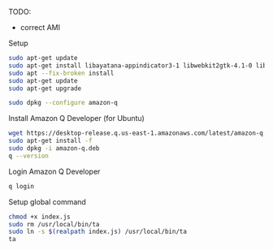 TODO:
- correct AMI

Setup 
```bash
sudo apt-get update
sudo apt-get install libayatana-appindicator3-1 libwebkit2gtk-4.1-0 libgtk-3-0 --fix-missing
sudo apt --fix-broken install
sudo apt-get update
sudo apt-get upgrade

sudo dpkg --configure amazon-q
```

Install Amazon Q Developer (for Ubuntu)
```bash
wget https://desktop-release.q.us-east-1.amazonaws.com/latest/amazon-q.deb
sudo apt-get install -f
sudo dpkg -i amazon-q.deb
q --version
```

Login Amazon Q Developer
```bash
q login
```

Setup global command
```bash
chmod +x index.js
sudo rm /usr/local/bin/ta
sudo ln -s $(realpath index.js) /usr/local/bin/ta
ta
```